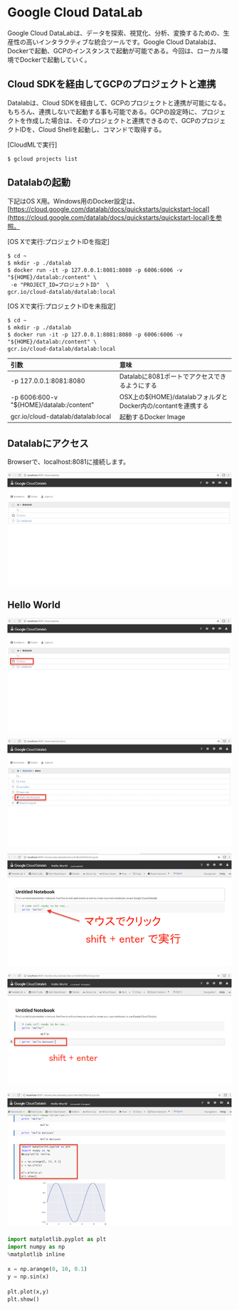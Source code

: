 # Google Cloud DataLab

Google Cloud DataLabは、データを探索、視覚化、分析、変換するための、生産性の高いインタラクティブな統合ツールです。Google Cloud Datalabは、Dockerで起動、GCPのインスタンスで起動が可能である。今回は、ローカル環境でDockerで起動していく。

## Cloud SDKを経由してGCPのプロジェクトと連携

Datalabは、Cloud SDKを経由して、GCPのプロジェクトと連携が可能になる。もちろん、連携しないで起動する事も可能である。GCPの設定時に、プロジェクトを作成した場合は、そのプロジェクトと連携できるので、GCPのプロジェクトIDを、Cloud Shellを起動し、コマンドで取得する。

[CloudMLで実行]
```shell
$ gcloud projects list
```

## Datalabの起動

下記はOS X用。Windows用のDocker設定は、[https://cloud.google.com/datalab/docs/quickstarts/quickstart-local](https://cloud.google.com/datalab/docs/quickstarts/quickstart-local)を参照。

[OS Xで実行:プロジェクトIDを指定]
```shell
$ cd ~
$ mkdir -p ./datalab
$ docker run -it -p 127.0.0.1:8081:8080 -p 6006:6006 -v "${HOME}/datalab:/content" \
 -e "PROJECT_ID=プロジェクトID"  \
gcr.io/cloud-datalab/datalab:local
```

[OS Xで実行:プロジェクトIDを未指定]
```shell
$ cd ~
$ mkdir -p ./datalab
$ docker run -it -p 127.0.0.1:8081:8080 -p 6006:6006 -v "${HOME}/datalab:/content" \
gcr.io/cloud-datalab/datalab:local
```

|引数|意味|
|:--|:--|
|-p 127.0.0.1:8081:8080 | Datalabに8081ポートでアクセスできるようにする|
|-p 6006:600-v "${HOME}/datalab:/content"|OSX上の${HOME}/datalabフォルダとDocker内の/contantを連携する|
|gcr.io/cloud-datalab/datalab:local|起動するDocker Image|

## Datalabにアクセス

Browserで、localhost:8081に接続します。

![](/img/datalab001.png)

## Hello World

![](/img/datalab002.png)

![](/img/datalab003.png)

![](/img/datalab004.png)

![](/img/datalab005.png)

![](/img/datalab006.png)

```python
import matplotlib.pyplot as plt
import numpy as np
%matplotlib inline

x = np.arange(0, 10, 0.1)
y = np.sin(x)

plt.plot(x,y)
plt.show()
```